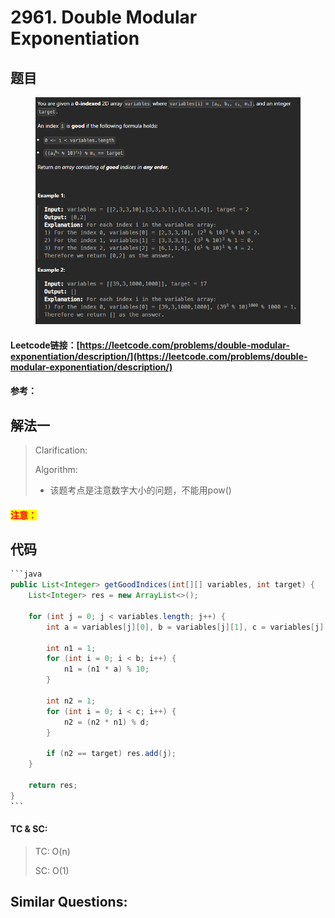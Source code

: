 # 2961. Double Modular Exponentiation

## 题目

<figure><img src="../../.gitbook/assets/image (2) (1).png" alt=""><figcaption></figcaption></figure>

#### Leetcode链接：[https://leetcode.com/problems/double-modular-exponentiation/description/](https://leetcode.com/problems/double-modular-exponentiation/description/)

#### 参考：

## 解法一

> Clarification:&#x20;
>
> Algorithm:&#x20;
>
> * 该题考点是注意数字大小的问题，不能用pow()

#### <mark style="color:red;">注意：</mark>

## 代码

````java
```java
public List<Integer> getGoodIndices(int[][] variables, int target) {
    List<Integer> res = new ArrayList<>();

    for (int j = 0; j < variables.length; j++) {
        int a = variables[j][0], b = variables[j][1], c = variables[j][2], d = variables[j][3];

        int n1 = 1;
        for (int i = 0; i < b; i++) {
            n1 = (n1 * a) % 10;
        }

        int n2 = 1;
        for (int i = 0; i < c; i++) {
            n2 = (n2 * n1) % d;
        }

        if (n2 == target) res.add(j);
    }

    return res;
}
```
````

#### TC & SC:&#x20;

> TC: O(n)
>
> SC: O(1)

## **Similar Questions:**&#x20;
